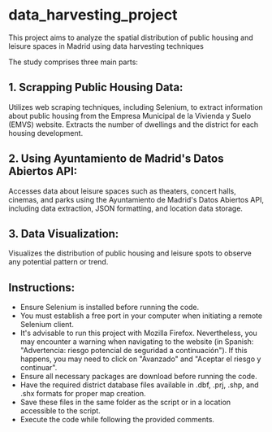 # data_harvesting_project
This project aims to analyze the spatial distribution of public housing and leisure spaces in Madrid using data harvesting techniques

The study comprises three main parts:

## 1. Scrapping Public Housing Data:

Utilizes web scraping techniques, including Selenium, to extract information about public housing from the Empresa Municipal de la Vivienda y Suelo (EMVS) website. Extracts the number of dwellings and the district for each housing development.

## 2. Using Ayuntamiento de Madrid's Datos Abiertos API:

Accesses data about leisure spaces such as theaters, concert halls, cinemas, and parks using the Ayuntamiento de Madrid's Datos Abiertos API, including data extraction, JSON formatting, and location data storage.

## 3. Data Visualization:

Visualizes the distribution of public housing and leisure spots to observe any potential pattern or trend.

## Instructions:

- Ensure Selenium is installed before running the code.
- You must establish a free port in your computer when initiating a remote Selenium client.
- It's advisable to run this project with Mozilla Firefox. Nevertheless, you may encounter a warning when navigating to the website (in Spanish: "Advertencia: riesgo potencial de seguridad a continuación"). If this happens, you may need to click on "Avanzado" and "Aceptar el riesgo y continuar".
- Ensure all necessary packages are download before running the code.
- Have the required district database files available in .dbf, .prj, .shp, and .shx formats for proper map creation.
- Save these files in the same folder as the script or in a location accessible to the script.
- Execute the code while following the provided comments.

